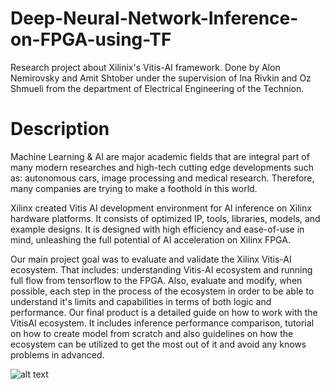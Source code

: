 # Deep-Neural-Network-Inference-on-FPGA-using-TF
Research project about Xilinix's Vitis-AI framework.
Done by Alon Nemirovsky and Amit Shtober under the supervision of Ina Rivkin and Oz Shmueli from the department of Electrical Engineering of the Technion.

# Description
Machine Learning & AI are major academic fields that are integral part of many modern researches and high-tech cutting edge developments such as: autonomous cars, image processing and medical research. Therefore, many companies are trying to make a foothold in this world.

Xilinx created Vitis AI development environment for AI inference on Xilinx hardware platforms. It consists of optimized IP, tools, libraries, models, and example designs. It is designed with high efficiency and ease-of-use in mind, unleashing the full potential of AI acceleration on Xilinx FPGA.

Our main project goal was to evaluate and validate the Xilinx Vitis-AI ecosystem. That includes: understanding Vitis-AI ecosystem and running full flow from tensorflow to the FPGA. Also, evaluate and modify, when possible, each step in the process of the ecosystem in order to be able to understand it's limits and capabilities in terms of both logic and performance. Our final product is a detailed guide on how to work with the VitisAI ecosystem. It includes inference performance comparison, tutorial on how to create model from scratch and also guidelines on how the ecosystem can be utilized to get the most out of it and avoid any knows problems in advanced. 


![alt text](https://www.xilinx.com/products/design-tools/vitis/vitis-ai/_jcr_content/root/imageTabParsys/childParsys-overview/xilinxcolumns_2a6f/childParsys-0/xilinximage_9144.img.jpg/1594423567642.jpg)

 
